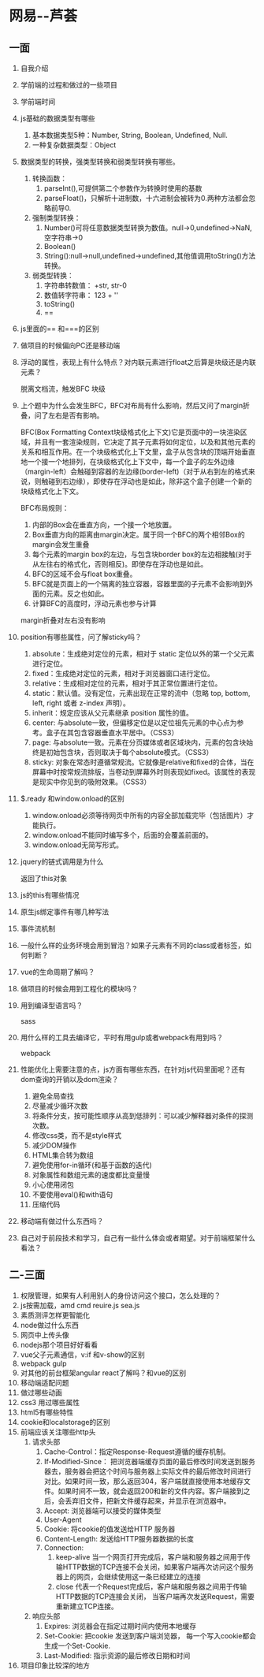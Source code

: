 # 网易--芦荟
## 一面
1. 自我介绍
2. 学前端的过程和做过的一些项目
3. 学前端时间
4. js基础的数据类型有哪些

    1. 基本数据类型5种：Number, String, Boolean, Undefined, Null.
    2. 一种复杂数据类型：Object
5. 数据类型的转换，强类型转换和弱类型转换有哪些。

    1. 转换函数：
        1. parseInt(),可提供第二个参数作为转换时使用的基数
        2. parseFloat()，只解析十进制数，十六进制会被转为0.两种方法都会忽略前导0.
    2. 强制类型转换：
        1. Number()可将任意数据类型转换为数值。null->0,undefined->NaN,空字符串->0
        2. Boolean()
        3. String():null->null,undefined->undefined,其他值调用toString()方法转换。
    3. 弱类型转换：
        1. 字符串转数值： +str, str-0
        2. 数值转字符串： 123 + ''
        3. toString()
        4. ==
6. js里面的== 和===的区别
7. 做项目的时候偏向PC还是移动端
8. 浮动的属性，表现上有什么特点？对内联元素进行float之后算是块级还是内联元素？

    脱离文档流，触发BFC    块级
9. 上个题中为什么会发生BFC，BFC对布局有什么影响，然后又问了margin折叠，问了左右是否有影响。

    BFC(Box Formatting Context块级格式化上下文)它是页面中的一块渲染区域，并且有一套渲染规则，它决定了其子元素将如何定位，以及和其他元素的关系和相互作用。在一个块级格式化上下文里，盒子从包含块的顶端开始垂直地一个接一个地排列，在块级格式化上下文中，每一个盒子的左外边缘（margin-left）会触碰到容器的左边缘(border-left)（对于从右到左的格式来说，则触碰到右边缘），即使存在浮动也是如此，除非这个盒子创建一个新的块级格式化上下文。

    BFC布局规则：
    1. 内部的Box会在垂直方向，一个接一个地放置。
    2. Box垂直方向的距离由margin决定。属于同一个BFC的两个相邻Box的margin会发生重叠
    3. 每个元素的margin box的左边，与包含块border box的左边相接触(对于从左往右的格式化，否则相反)。即使存在浮动也是如此。
    4. BFC的区域不会与float box重叠。
    5. BFC就是页面上的一个隔离的独立容器，容器里面的子元素不会影响到外面的元素。反之也如此。
    6. 计算BFC的高度时，浮动元素也参与计算

    margin折叠对左右没有影响
10. position有哪些属性，问了解sticky吗？

    1. absolute：生成绝对定位的元素，相对于 static 定位以外的第一个父元素进行定位。
    2. fixed：生成绝对定位的元素，相对于浏览器窗口进行定位。
    3. relative：生成相对定位的元素，相对于其正常位置进行定位。
    4. static：默认值。没有定位，元素出现在正常的流中（忽略 top, bottom, left, right 或者 z-index 声明）。
    5. inherit：规定应该从父元素继承 position 属性的值。
    6. center: 与absolute一致，但偏移定位是以定位祖先元素的中心点为参考。盒子在其包含容器垂直水平居中。（CSS3）
    7. page: 与absolute一致。元素在分页媒体或者区域块内，元素的包含块始终是初始包含块，否则取决于每个absolute模式。（CSS3）
    8. sticky: 对象在常态时遵循常规流。它就像是relative和fixed的合体，当在屏幕中时按常规流排版，当卷动到屏幕外时则表现如fixed。该属性的表现是现实中你见到的吸附效果。（CSS3）
11. $.ready 和window.onload的区别

    1. window.onload必须等待网页中所有的内容全部加载完毕（包括图片）才能执行。
    2. window.onload不能同时编写多个，后面的会覆盖前面的。
    3. window.onload无简写形式。
12. jquery的链式调用是为什么

    返回了this对象
13. js的this有哪些情况
14. 原生js绑定事件有哪几种写法
15. 事件流机制
16. 一般什么样的业务环境会用到冒泡？如果子元素有不同的class或者标签，如何判断？
17. vue的生命周期了解吗？
18. 做项目的时候会用到工程化的模块吗？
19. 用到编译型语言吗？

    sass
20. 用什么样的工具去编译它，平时有用gulp或者webpack有用到吗？

    webpack
21. 性能优化上需要注意的点，js方面有哪些东西，在针对js代码里面呢？还有dom查询的开销以及dom渲染？

    1. 避免全局查找
    2. 尽量减少循环次数
    3. 将条件分支，按可能性顺序从高到低排列：可以减少解释器对条件的探测次数。
    4. 修改css类，而不是style样式
    5. 减少DOM操作
    6. HTML集合转为数组
    7. 避免使用for-in循环(和基于函数的迭代)
    8. 对象属性和数组元素的速度都比变量慢
    9. 小心使用闭包
    10. 不要使用eval()和with语句
    11. 压缩代码
22. 移动端有做过什么东西吗？
23. 自己对于前段技术和学习，自己有一些什么体会或者期望。对于前端框架什么看法？

## 二-三面
1. 权限管理，如果有人利用别人的身份访问这个接口，怎么处理的？
2. js按需加载，amd cmd  reuire.js sea.js
3. 素质测评怎样更智能化
4. node做过什么东西
5. 网页中上传头像
6. nodejs那个项目好好看看
7. vue父子元素通信，v:if 和v-show的区别
8. webpack gulp
9. 对其他的前台框架angular react了解吗？和vue的区别
10. 移动端适配问题
11. 做过哪些动画
12. css3 用过哪些属性
13. html5有哪些特性
14. cookie和localstorage的区别
15. 前端应该关注哪些http头
    1. 请求头部
        1. Cache-Control：指定Response-Request遵循的缓存机制。
        2. If-Modified-Since： 把浏览器端缓存页面的最后修改时间发送到服务器去，服务器会把这个时间与服务器上实际文件的最后修改时间进行对比。如果时间一致，那么返回304，客户端就直接使用本地缓存文件。如果时间不一致，就会返回200和新的文件内容。客户端接到之后，会丢弃旧文件，把新文件缓存起来，并显示在浏览器中。
        3. Accept: 浏览器端可以接受的媒体类型
        4. User-Agent
        5. Cookie: 将cookie的值发送给HTTP 服务器
        6. Content-Length: 发送给HTTP服务器数据的长度
        7. Connection:
            1. keep-alive   当一个网页打开完成后，客户端和服务器之间用于传输HTTP数据的TCP连接不会关闭，如果客户端再次访问这个服务器上的网页，会继续使用这一条已经建立的连接
            2. close  代表一个Request完成后，客户端和服务器之间用于传输HTTP数据的TCP连接会关闭， 当客户端再次发送Request，需要重新建立TCP连接。
    2. 响应头部
        1. Expires: 浏览器会在指定过期时间内使用本地缓存
        2. Set-Cookie: 把cookie 发送到客户端浏览器， 每一个写入cookie都会生成一个Set-Cookie.
        3. Last-Modified: 指示资源的最后修改日期和时间
16. 项目印象比较深的地方
